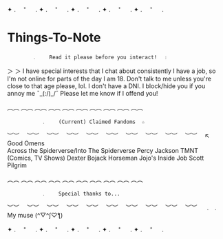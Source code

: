    ✦ . 　⁺ 　 . ✦ . 　⁺ 　 . ✦ . 　⁺ 　 . ✦ . 　⁺ 　 . ✦ . 　⁺ 　 . 
# Things-To-Note
            ﹒    Read it please before you interact!  ﹕

  ＞ ＞ I have special interests that I chat about consistently
  I have a job, so I'm not online for parts of the day
  I am 18. Don't talk to me unless you're close to that age please, lol.
  I don't have a DNI. I block/hide you if you annoy me ¯\_(:/)_/¯
  Please let me know if I offend you!
   
   ︵︵   ︵︵   ︵︵   ︵︵   ︵︵   ︵︵   ︵︵   ︵︵   ︵︵  ︵︵
   
               ﹒    (Current) Claimed Fandoms  ☆                        
   ︶︶　 ︶︶　 ︶︶　 ︶︶　 ︶︶　 ︶︶　 ︶︶　 ︶︶　 ︶︶　 ︶︶　 
                                   ↖
 Good Omens                            
                      Across the Spiderverse/Into The Spiderverse
        Percy Jackson
                                 TMNT (Comics, TV Shows)
            Dexter
                        Bojack Horseman            Jojo's
            Inside Job               Scott Pilgrim

   ︵︵   ︵︵   ︵︵   ︵︵   ︵︵   ︵︵   ︵︵   ︵︵   ︵︵  ︵︵
   
               ﹒    Special thanks to...   
   ︶︶　 ︶︶　 ︶︶　 ︶︶　 ︶︶　 ︶︶　 ︶︶　 ︶︶　 ︶︶　 ︶︶　
﹒                                                                ﹒  
                          My muse (^▽^ʃ♡ƪ)
                          
   ✦ . 　⁺ 　 . ✦ . 　⁺ 　 . ✦ . 　⁺ 　 . ✦ . 　⁺ 　 . ✦ . 　⁺ 　 . 
